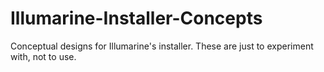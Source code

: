 # Illumarine-Installer-Concepts
Conceptual designs for Illumarine's installer. These are just to experiment with, not to use.
